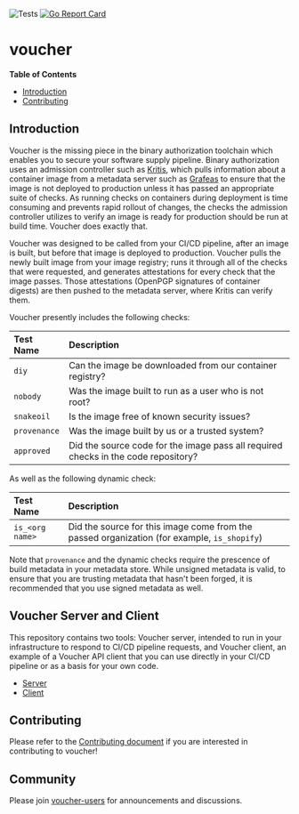 ![Tests](https://github.com/grafeas/voucher/workflows/Test/badge.svg)
[![Go Report Card](https://goreportcard.com/badge/github.com/grafeas/voucher)](https://goreportcard.com/report/github.com/grafeas/voucher)

# voucher

**Table of Contents**

- [Introduction](#introduction)
- [Contributing](#contributing)

## Introduction

Voucher is the missing piece in the binary authorization toolchain which enables you to secure your software supply pipeline. Binary authorization uses an admission controller such as [Kritis](https://github.com/grafeas/kritis), which pulls information about a container image from a metadata server such as [Grafeas](https://grafeas.io/) to ensure that the image is not deployed to production unless it has passed an appropriate suite of checks. As running checks on containers during deployment is time consuming and prevents rapid rollout of changes, the checks the admission controller utilizes to verify an image is ready for production should be run at build time. Voucher does exactly that.

Voucher was designed to be called from your CI/CD pipeline, after an image is built, but before that image is deployed to production. Voucher pulls the newly built image from your image registry; runs it through all of the checks that were requested, and generates attestations for every check that the image passes. Those attestations (OpenPGP signatures of container digests) are then pushed to the metadata server, where Kritis can verify them.

Voucher presently includes the following checks:

| Test Name    | Description                                                                        |
| :--------    | :--------------------------------------------------------------------------------- |
| `diy`        | Can the image be downloaded from our container registry?                           |
| `nobody`     | Was the image built to run as a user who is not root?                              |
| `snakeoil`   | Is the image free of known security issues?                                        |
| `provenance` | Was the image built by us or a trusted system?                                     |
| `approved`   | Did the source code for the image pass all required checks in the code repository? |

As well as the following dynamic check:

| Test Name       | Description                                               |
| :-------------- | :-------------------------------------------------------- |
| `is_<org name>` | Did the source for this image come from the passed organization (for example, `is_shopify`) |

Note that `provenance` and the dynamic checks require the prescence of build metadata in your metadata store. While unsigned metadata is valid, to ensure that you are trusting metadata that hasn't been forged, it is recommended that you use signed metadata as well.

## Voucher Server and Client

This repository contains two tools: Voucher server, intended to run in your infrastructure to respond to CI/CD pipeline requests, and Voucher client, an example of a Voucher API client that you can use directly in your CI/CD pipeline or as a basis for your own code.

- [Server](cmd/voucher_server/README.md)
- [Client](cmd/voucher_client/README.md)

## Contributing

Please refer to the [Contributing document](CONTRIBUTING.md) if you are interested in contributing to voucher!

## Community

Please join [voucher-users](https://groups.google.com/g/voucher-users) for announcements and discussions.
